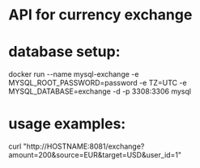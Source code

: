 # API for currency exchange

# database setup:
docker run --name mysql-exchange -e MYSQL_ROOT_PASSWORD=password -e TZ=UTC -e MYSQL_DATABASE=exchange -d -p 3308:3306 mysql

# usage examples:
curl "http://HOSTNAME:8081/exchange?amount=200&source=EUR&target=USD&user_id=1"
